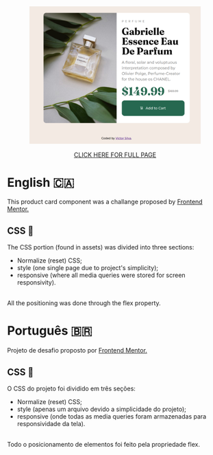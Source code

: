 <div align="center">
  <img src="assets/images/screenshot-product-preview-card-component.png" width="400"/>
  <p><a href="https://product-preview-card-component-henna.vercel.app/">CLICK HERE FOR FULL PAGE<a></p>
</div>
    
# English :canada:
This product card component was a challange proposed by <a href="https://www.frontendmentor.io/challenges">Frontend Mentor.</a><br>
    
    
## CSS :art:
The CSS portion (found in assets) was divided into three sections:
- Normalize (reset) CSS;
- style (one single page due to project's simplicity);
- responsive (where all media queries were stored for screen responsivity).
<br>
All the positioning was done through the flex property.

# Português :brazil:
Projeto de desafio proposto por <a href="https://www.frontendmentor.io/challenges">Frontend Mentor.</a><br>

## CSS :art:
O CSS do projeto foi dividido em três seções:
- Normalize (reset) CSS;
- style (apenas um arquivo devido a simplicidade do projeto);
- responsive (onde todas as media queries foram armazenadas para responsividade da tela).
<br>
Todo o posicionamento de elementos foi feito pela propriedade flex.
